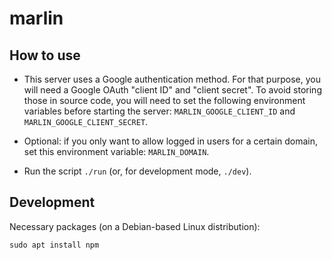 # marlin

## How to use

* This server uses a Google authentication method. For that purpose, you will
  need a Google OAuth "client ID" and "client secret". To avoid storing those
  in source code, you will need to set the following environment variables
  before starting the server: `MARLIN_GOOGLE_CLIENT_ID` and
  `MARLIN_GOOGLE_CLIENT_SECRET`.

* Optional: if you only want to allow logged in users for a certain domain, set
  this environment variable: `MARLIN_DOMAIN`.

* Run the script `./run` (or, for development mode, `./dev`).

## Development

Necessary packages (on a Debian-based Linux distribution):

    sudo apt install npm
